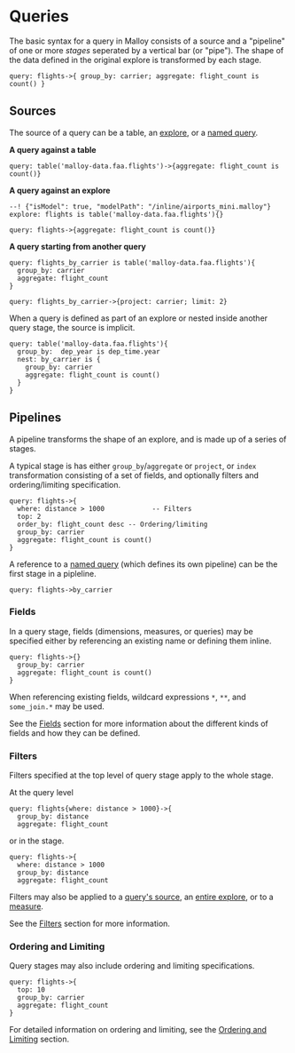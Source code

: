 # Queries

The basic syntax for a query in Malloy consists of a source
and a "pipeline" of one or more _stages_ seperated by a vertical bar (or "pipe"). The shape of the data defined in the original explore is transformed by each stage.

```malloy
query: flights->{ group_by: carrier; aggregate: flight_count is count() }
```

## Sources

The source of a query can be a table, an [explore](explore.md), or a [named query](statement.md#queries).

**A query against a table**

```malloy
query: table('malloy-data.faa.flights')->{aggregate: flight_count is count()}
```

**A query against an explore**

```malloy
--! {"isModel": true, "modelPath": "/inline/airports_mini.malloy"}
explore: flights is table('malloy-data.faa.flights'){}

query: flights->{aggregate: flight_count is count()}

```

**A query starting from another query**
```malloy
query: flights_by_carrier is table('malloy-data.faa.flights'){
  group_by: carrier
  aggregate: flight_count
}

query: flights_by_carrier->{project: carrier; limit: 2}
```

When a query is defined as part of an explore or nested inside
another query stage, the source is implicit.

```malloy
query: table('malloy-data.faa.flights'){
  group_by:  dep_year is dep_time.year
  nest: by_carrier is {
    group_by: carrier
    aggregate: flight_count is count()
  }
}
```

## Pipelines

A pipeline transforms the shape of an explore, and is made up of a series of stages.

A typical stage is has either `group_by`/`aggregate` or `project`, or `index` transformation consisting of a set of fields, and optionally filters and ordering/limiting specification.

```malloy
query: flights->{
  where: distance > 1000            -- Filters
  top: 2
  order_by: flight_count desc -- Ordering/limiting
  group_by: carrier
  aggregate: flight_count is count()
}
```

A reference to a [named query](nesting.md) (which defines its own pipeline) can be the first stage in a pipleline.

```malloy
query: flights->by_carrier
```

### Fields

In a query stage, fields (dimensions, measures, or
queries) may be specified either by referencing an existing
name or defining them inline.

```malloy
query: flights->{}
  group_by: carrier
  aggregate: flight_count is count()
}
```

When referencing existing fields, wildcard expressions `*`, `**`, and `some_join.*` may be used.

<!-- TODO explain what these all do. -->

See the [Fields](fields.md) section for more information
about the different kinds of fields and how they can be
defined.

### Filters

Filters specified at the top level of query stage apply to
the whole stage.

At the query level
```malloy
query: flights{where: distance > 1000}->{
  group_by: distance
  aggregate: flight_count
```

or in the stage.
```malloy
query: flights->{
  where: distance > 1000
  group_by: distance
  aggregate: flight_count
```

Filters may also be applied to a [query's source](), an [entire explore](explore.md#filtering-explores), or to a [measure](expressions.md).

<!-- TODO: improve link for filtering a measure. -->

See the [Filters](filters.md) section for more information.

### Ordering and Limiting

Query stages may also include ordering and limiting
specifications.

```malloy
query: flights->{
  top: 10
  group_by: carrier
  aggregate: flight_count
}
```

For detailed information on ordering and limiting, see the [Ordering and Limiting](order_by.md) section.
